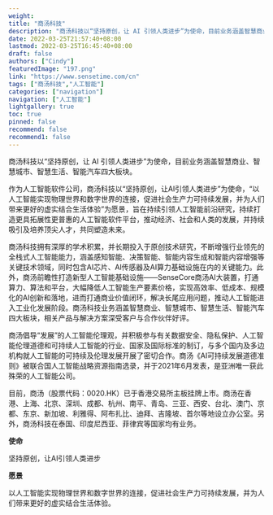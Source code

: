 ```yaml
---
weight: 
title: "商汤科技"
description: "商汤科技以“坚持原创，让 AI 引领人类进步”为使命，目前业务涵盖智慧商业、智慧城市、智慧生活、智能汽车四大板块。"
date: 2022-03-25T21:57:40+08:00
lastmod: 2022-03-25T16:45:40+08:00
draft: false
authors: ["Cindy"]
featuredImage: "197.png"
link: "https://www.sensetime.com/cn"
tags: ["商汤科技","人工智能"]
categories: ["navigation"]
navigation: ["人工智能"]
lightgallery: true
toc: true
pinned: false
recommend: false
recommend1: false
---
```


商汤科技以“坚持原创，让 AI 引领人类进步”为使命，目前业务涵盖智慧商业、智慧城市、智慧生活、智能汽车四大板块。

作为人工智能软件公司，商汤科技以“坚持原创，让AI引领人类进步”为使命，“以人工智能实现物理世界和数字世界的连接，促进社会生产力可持续发展，并为人们带来更好的虚实结合生活体验”为愿景，旨在持续引领人工智能前沿研究，持续打造更具拓展性更普惠的人工智能软件平台，推动经济、社会和人类的发展，并持续吸引及培养顶尖人才，共同塑造未来。

商汤科技拥有深厚的学术积累，并长期投入于原创技术研究，不断增强行业领先的全栈式人工智能能力，涵盖感知智能、决策智能、智能内容生成和智能内容增强等关键技术领域，同时包含AI芯片、AI传感器及AI算力基础设施在内的关键能力。此外，商汤前瞻性打造新型人工智能基础设施——SenseCore商汤AI大装置，打通算力、算法和平台，大幅降低人工智能生产要素价格，实现高效率、低成本、规模化的AI创新和落地，进而打通商业价值闭环，解决长尾应用问题，推动人工智能进入工业化发展阶段。商汤科技业务涵盖智慧商业、智慧城市、智慧生活、智能汽车四大板块，相关产品与解决方案深受客户与合作伙伴好评。

商汤倡导“发展”的人工智能伦理观，并积极参与有关数据安全、隐私保护、人工智能伦理道德和可持续人工智能的行业、国家及国际标准的制订，与多个国内及多边机构就人工智能的可持续及伦理发展开展了密切合作。商汤《AI可持续发展道德准则》被联合国人工智能战略资源指南选录，并于2021年6月发表，是亚洲唯一获此殊荣的人工智能公司。

目前，商汤（股票代码：0020.HK）已于香港交易所主板挂牌上市。商汤在香港、上海、北京、深圳、成都、杭州、南平、青岛、三亚、西安、台北、澳门、京都、东京、新加坡、利雅得、阿布扎比、迪拜、吉隆坡、首尔等地设立办公室。另外，商汤科技在泰国、印度尼西亚、菲律宾等国家均有业务。

**使命**

坚持原创，让AI引领人类进步

**愿景**

以人工智能实现物理世界和数字世界的连接，促进社会生产力可持续发展，并为人们带来更好的虚实结合生活体验。